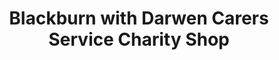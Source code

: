 ---
title: "Blackburn with Darwen Carers Service Charity Shop"
url: /blackburn/blackburn-with-darwen-carers-service-charity-shop/
shop: Gebrauchtwaren
---